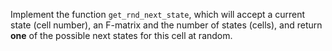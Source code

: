 

Implement the function `get_rnd_next_state`, which will accept a current state (cell number),
an F-matrix and the number of states (cells), and return **one** of the possible next states for this cell
at random. 